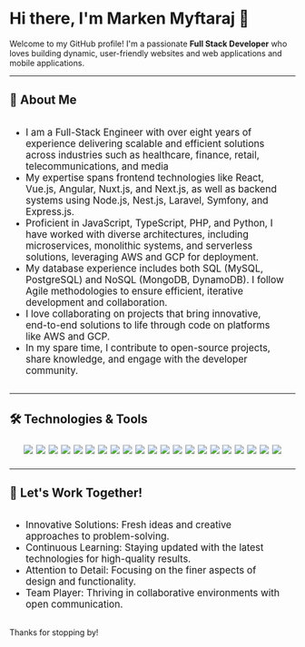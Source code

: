 # Hi there, I'm Marken Myftaraj 👋
Welcome to my GitHub profile! I'm a passionate **Full Stack Developer** who loves building dynamic, user-friendly websites and web applications and mobile applications.

---

## 🚀 About Me

<div style="display: flex; align-items: flex-start;">
  <ul style="flex: 1; margin-right: 20px; font-size: 1.2em;">
    <li> I am a Full-Stack Engineer with over eight years of experience delivering scalable and efficient solutions across industries such as healthcare, finance, retail, telecommunications, and media</li>
    <li>  My expertise spans frontend technologies like React, Vue.js, Angular, Nuxt.js, and Next.js, as well as backend systems using Node.js, Nest.js, Laravel, Symfony, and Express.js.</li>
    <li> Proficient in JavaScript, TypeScript, PHP, and Python, I have worked with diverse architectures, including microservices, monolithic systems, and serverless solutions, leveraging AWS and GCP for deployment. </li>
    <li>My database experience includes both SQL (MySQL, PostgreSQL) and NoSQL (MongoDB, DynamoDB). I follow Agile methodologies to ensure efficient, iterative development and collaboration.</li>
    <li> I love collaborating on projects that bring innovative, end-to-end solutions to life through code on platforms like AWS and GCP.</li>
    <li> In my spare time, I contribute to open-source projects, share knowledge, and engage with the developer community.</li>
  </ul>
</div>


---



## 🛠 Technologies & Tools

<p align="center" style="font-size: 1.5em;">
  <img src="https://img.shields.io/badge/HTML5-E34F26?style=for-the-badge&logo=html5&logoColor=white"/>
  <img src="https://img.shields.io/badge/CSS3-1572B6?style=for-the-badge&logo=css3&logoColor=white"/>
  <img src="https://img.shields.io/badge/JavaScript-F7DF1E?style=for-the-badge&logo=javascript&logoColor=black"/>
  <img src="https://img.shields.io/badge/TypeScript-007ACC?style=for-the-badge&logo=typescript&logoColor=white"/>
  <img src="https://img.shields.io/badge/React-61DAFB?style=for-the-badge&logo=react&logoColor=black"/>
  <img src="https://img.shields.io/badge/Vue.js-4FC08D?style=for-the-badge&logo=vue.js&logoColor=white"/>
  <img src="https://img.shields.io/badge/Nuxt-00DC82?style=for-the-badge&logo=nuxt.js&logoColor=white"/>
  <img src="https://img.shields.io/badge/Next.js-000000?style=for-the-badge&logo=next.js&logoColor=white"/>
  <img src="https://img.shields.io/badge/Node.js-339933?style=for-the-badge&logo=node.js&logoColor=white"/>
  <img src="https://img.shields.io/badge/npm-CB3837?style=for-the-badge&logo=npm&logoColor=white"/>
  <img src="https://img.shields.io/badge/Bootstrap-563D7C?style=for-the-badge&logo=bootstrap&logoColor=white"/>
  <img src="https://img.shields.io/badge/Tailwind_CSS-38B2AC?style=for-the-badge&logo=tailwind-css&logoColor=white"/>
  <img src="https://img.shields.io/badge/Sass-CC6699?style=for-the-badge&logo=sass&logoColor=white"/>
  <img src="https://img.shields.io/badge/Git-F05032?style=for-the-badge&logo=git&logoColor=white"/>
  <img src="https://img.shields.io/badge/GitHub-181717?style=for-the-badge&logo=github&logoColor=white"/>
  <img src="https://img.shields.io/badge/Visual_Studio_Code-0078D4?style=for-the-badge&logo=visual-studio-code&logoColor=white"/>
  <img src="https://img.shields.io/badge/PHP-777BB4?style=for-the-badge&logo=php&logoColor=white"/>
  <img src="https://img.shields.io/badge/Laravel-FF2D20?style=for-the-badge&logo=laravel&logoColor=white"/>
  <img src="https://img.shields.io/badge/Angular-DD0031?style=for-the-badge&logo=angular&logoColor=white"/>
  <img src="https://img.shields.io/badge/React_Native-61DAFB?style=for-the-badge&logo=react&logoColor=black"/>
  <img src="https://img.shields.io/badge/Express.js-000000?style=for-the-badge&logo=express&logoColor=white"/>
</p>


---
## 🤝 Let's Work Together!

<div style="display: flex; align-items: flex-start;">
  <ul style="flex: 1; margin-right: 20px; font-size: 1.2em;">
    <li> Innovative Solutions: Fresh ideas and creative approaches to problem-solving.</li>
    <li> Continuous Learning: Staying updated with the latest technologies for high-quality results.</li>
    <li> Attention to Detail: Focusing on the finer aspects of design and functionality. </li>
    <li> Team Player: Thriving in collaborative environments with open communication.</li>

  </ul>
  </div>

Thanks for stopping by! 
